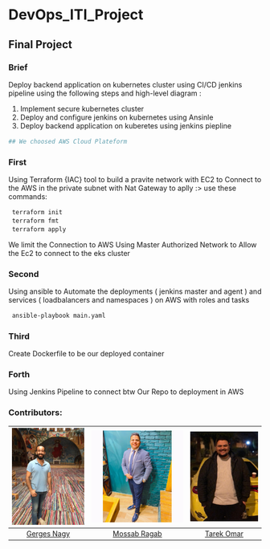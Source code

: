 # DevOps_ITI_Project

## Final Project

### Brief
Deploy backend application on kubernetes cluster using CI/CD jenkins
pipeline using the following steps and high-level diagram :
1. Implement secure kubernetes cluster
2. Deploy and configure jenkins on kubernetes using Ansinle
3. Deploy backend application on kuberetes using jenkins piepline

```bash
## We choosed AWS Cloud Plateform 
```
### First
Using Terraform {IAC} tool to build a pravite network with EC2 to Connect to the AWS in the private subnet with Nat Gateway
to aplly :> use these commands:
```bash
 terraform init
 terraform fmt
 terraform apply
```
We limit the Connection to AWS Using Master Authorized Network to Allow the Ec2 to connect to the eks cluster

### Second
Using ansible to  Automate the deployments ( jenkins master and agent ) and services ( loadbalancers and namespaces ) on AWS with roles and tasks

```bash
 ansible-playbook main.yaml 
```

### Third 
Create Dockerfile to be our deployed container 


### Forth 
Using Jenkins Pipeline to connect btw Our Repo to deployment in AWS



### Contributors:
|![Gerges Nagy](https://github.com/GergesNagy/DevOps_ITI_Project/blob/main/images/WhatsApp%20Image%202021-12-03%20at%2012.58.30%20PM.jpeg)|![Mosaab Ragab](https://github.com/GergesNagy/DevOps_ITI_Project/blob/main/images/WhatsApp%20Image%202022-02-20%20at%2010.34.07%20PM.jpeg)|![Tark Omar](https://github.com/GergesNagy/DevOps_ITI_Project/blob/main/images/WhatsApp%20Image%202022-02-20%20at%2011.01.48%20PM.jpeg)|
|:-----------------:|:-----------------:|:-----------------:|
|[Gerges Nagy](https://github.com/GergesNagy/DevOps_ITI_Project)|[Mossab Ragab]()|[Tarek Omar](https://github.com/Mosaabmr)|
